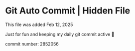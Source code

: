 # Git Auto Commit | Hidden File

This file was added Feb 12, 2025

Just for fun and keeping my daily git commit active 🤪

commit number: 2852056
